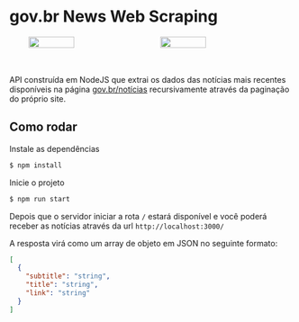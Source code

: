 # gov.br News Web Scraping

<div style="display: flex; justify-content: center; align-items: center; gap: 2rem">
  <img 
    style="width: 40%; height: auto" 
    src="https://upload.wikimedia.org/wikipedia/commons/thumb/d/d9/Node.js_logo.svg/1200px-Node.js_logo.svg.png" 
  />
  <img 
    style="width: 40%; height: auto" 
    src="https://upload.wikimedia.org/wikipedia/commons/thumb/1/11/Gov.br_logo.svg/1200px-Gov.br_logo.svg.png" 
  />
</div>

<br />
<br />

API construída em NodeJS que extrai os dados das notícias mais recentes disponíveis na página [gov.br/notícias](www.gov.br/pt-br/noticias/) recursivamente através da paginação do próprio site.

## Como rodar

Instale as dependências

```bash
$ npm install
```

Inicie o projeto

```bash
$ npm run start
```

Depois que o servidor iniciar a rota `/` estará disponível e você poderá receber as notícias através da url `http://localhost:3000/`

A resposta virá como um array de objeto em JSON no seguinte formato:

```json
[
  {
    "subtitle": "string",
    "title": "string",
    "link": "string"
  }
]
```
